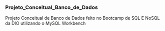 ### Projeto_Conceitual_Banco_de_Dados

Projeto Conceitual de Banco de Dados feito no Bootcamp de SQL E NoSQL da DIO utilizando o MySQL Workbench
